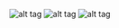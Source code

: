 ![alt tag](https://pp.userapi.com/c848524/v848524346/160f7/lNmz0tqWnTM.jpg)
![alt tag](https://pp.userapi.com/c848524/v848524346/16101/pYzm5tx80Y0.jpg)
![alt tag](https://pp.userapi.com/c848524/v848524346/160ed/Jfp9lL2VhBE.jpg)
